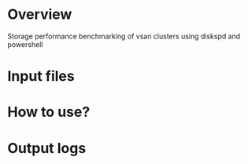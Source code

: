 # Overview
Storage performance benchmarking of vsan clusters using diskspd and powershell

# Input files

# How to use?

# Output logs
